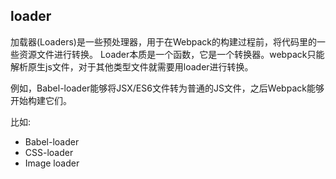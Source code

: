 ## loader
加载器(Loaders)是一些预处理器，用于在Webpack的构建过程前，将代码里的一些资源文件进行转换。 Loader本质是一个函数，它是一个转换器。webpack只能解析原生js文件，对于其他类型文件就需要用loader进行转换。

例如，Babel-loader能够将JSX/ES6文件转为普通的JS文件，之后Webpack能够开始构建它们。

比如:
- Babel-loader
- CSS-loader
- Image loader
